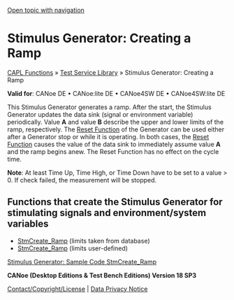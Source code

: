 [Open topic with navigation](../../../../CANoeDEFamily.htm#Topics/CAPLFunctions/Test/CAPLfunctionsTSLRampStimulus.md)

# Stimulus Generator: Creating a Ramp

[CAPL Functions](../CAPLfunctions.md) » [Test Service Library](CAPLfunctionsTSLStimulusOverview.md) » Stimulus Generator: Creating a Ramp

**Valid for**: CANoe DE • CANoe:lite DE • CANoe4SW DE • CANoe4SW:lite DE

This Stimulus Generator generates a ramp. After the start, the Stimulus Generator updates the data sink (signal or environment variable) periodically. Value **A** and value **B** describe the upper and lower limits of the ramp, respectively. The [Reset Function](Functions/CAPLfunctionStmControlStartStopResetDestroy.md) of the Generator can be used either after a Generator stop or while it is operating. In both cases, the [Reset Function](Functions/CAPLfunctionStmControlStartStopResetDestroy.md) causes the value of the data sink to immediately assume value **A** and the ramp begins anew. The Reset Function has no effect on the cycle time.

**Note**: At least Time Up, Time High, or Time Down have to be set to a value > 0. If check failed, the measurement will be stopped.

## Functions that create the Stimulus Generator for stimulating signals and environment/system variables

- [StmCreate_Ramp](Functions/CAPLfunctionStmCreateRampDatabase.md) (limits taken from database)
- [StmCreate_Ramp](Functions/CAPLfunctionStmCreateRampUserDefined.md) (limits user-defined)

[Stimulus Generator: Sample Code StmCreate_Ramp](CAPLfunctionsTSLSampleCode.md)

**CANoe (Desktop Editions & Test Bench Editions) Version 18 SP3**

[Contact/Copyright/License](../../Shared/ContactCopyrightLicense.md) | [Data Privacy Notice](https://www.vector.com/int/en/company/get-info/privacy-policy/)
